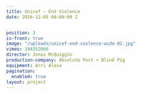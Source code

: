```yaml
---
title: Unicef — End Violence
date: 2016-12-05 00:00:00 Z


position: 3
is-front: true
image: "/uploads/unicef-end-violence-wide-02.jpg"
vimeo: 194352066
director: Jonas McQuiggin
production-company: Absolute Post + Blind Pig
equipment: Arri Alexa
pagination:
  enabled: true
layout: project
---
```


